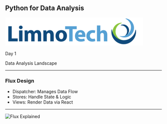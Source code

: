 ## Python for Data Analysis
![LimnoTech](/assets/LimnoTech_Logo-e1486482918678.png)

Day 1

Data Analysis Landscape 

---

### Flux Design

- Dispatcher: Manages Data Flow
- Stores: Handle State & Logic
- Views: Render Data via React

---

![Flux Explained](https://facebook.github.io/flux/img/flux-simple-f8-diagram-explained-1300w.png)